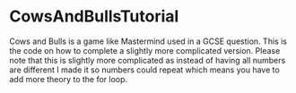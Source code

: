 # CowsAndBullsTutorial
Cows and Bulls is a game like Mastermind used in a GCSE question. This is the code on how to complete a slightly more complicated version.
Please note that this is slightly more complicated as instead of having all numbers are different I made it so numbers could repeat which means you have to add more theory to the for loop.
